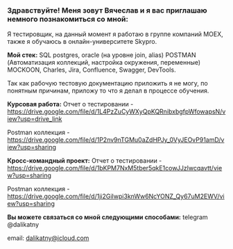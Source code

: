 ### Здравствуйте! Меня зовут Вячеслав и я вас приглашаю немного познакомиться со мной:
Я тестировщик, на данный момент я работаю в группе компаний MOEX, также я обучаюсь в онлайн-университете Skypro.

**Мой стек:** SQL postgres, oracle (на уровне join, alias) POSTMAN (Автоматизация коллекций, настройка окружения, переменные) MOCKOON, Charles, Jira, Confluence, Swagger, DevTools. 

Так как рабочую тестовую документацию приложить я не могу, по понятным причинам, приложу то что я делал в процессе обучения.

**Курсовая работа:**
Отчет о тестировании - https://drive.google.com/file/d/1L4PzZuCyWXyQpKQRnibxbgfpWfowapsN/view?usp=drive_link 

Postman коллекция - https://drive.google.com/file/d/1P2nv9nTGMu0aZdHPJy_0VyJEOvP91amD/view?usp=sharing


**Кросс-командный проект:**
Отчет о тестировании - https://drive.google.com/file/d/1bKPM7NxM5tber5qkE1cowJJzlwcqavtt/view?usp=sharing

Postman коллекция - https://drive.google.com/file/d/1ji2GiIwpi3knWw6NcYONZ_Qy67uM2EWV/view?usp=sharing


**Вы можете связаться со мной следующими способами:**
telegram @dalikatny

email: dalikatny@icloud.com

<!--
**dalikatny/dalikatny** is a ✨ _special_ ✨ repository because its `README.md` (this file) appears on your GitHub profile.

Here are some ideas to get you started:

- 🔭 I’m currently working on ...
- 🌱 I’m currently learning ...
- 👯 I’m looking to collaborate on ...
- 🤔 I’m looking for help with ...
- 💬 Ask me about ...
- 📫 How to reach me: ...
- 😄 Pronouns: ...
- ⚡ Fun fact: ...
-->

